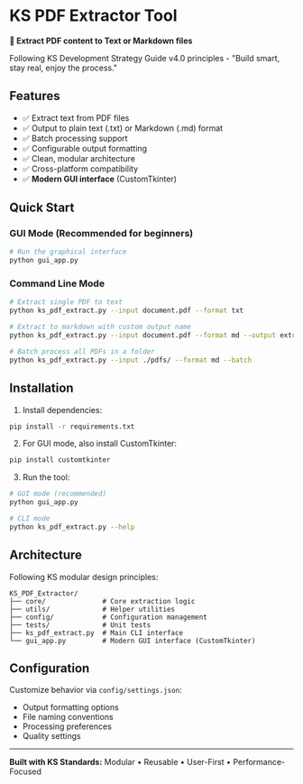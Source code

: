 # KS PDF Extractor Tool

**🔧 Extract PDF content to Text or Markdown files**

Following KS Development Strategy Guide v4.0 principles - "Build smart, stay real, enjoy the process."

## Features

- ✅ Extract text from PDF files
- ✅ Output to plain text (.txt) or Markdown (.md) format
- ✅ Batch processing support
- ✅ Configurable output formatting
- ✅ Clean, modular architecture
- ✅ Cross-platform compatibility
- ✅ **Modern GUI interface** (CustomTkinter)

## Quick Start

### GUI Mode (Recommended for beginners)
```bash
# Run the graphical interface
python gui_app.py
```

### Command Line Mode
```bash
# Extract single PDF to text
python ks_pdf_extract.py --input document.pdf --format txt

# Extract to markdown with custom output name
python ks_pdf_extract.py --input document.pdf --format md --output extracted_content.md

# Batch process all PDFs in a folder
python ks_pdf_extract.py --input ./pdfs/ --format md --batch
```

## Installation

1. Install dependencies:
```bash
pip install -r requirements.txt
```

2. For GUI mode, also install CustomTkinter:
```bash
pip install customtkinter
```

3. Run the tool:
```bash
# GUI mode (recommended)
python gui_app.py

# CLI mode
python ks_pdf_extract.py --help
```

## Architecture

Following KS modular design principles:

```
KS_PDF_Extractor/
├── core/              # Core extraction logic
├── utils/             # Helper utilities
├── config/            # Configuration management
├── tests/             # Unit tests
├── ks_pdf_extract.py  # Main CLI interface
└── gui_app.py         # Modern GUI interface (CustomTkinter)
```

## Configuration

Customize behavior via `config/settings.json`:

- Output formatting options
- File naming conventions
- Processing preferences
- Quality settings

---

**Built with KS Standards:** Modular • Reusable • User-First • Performance-Focused
